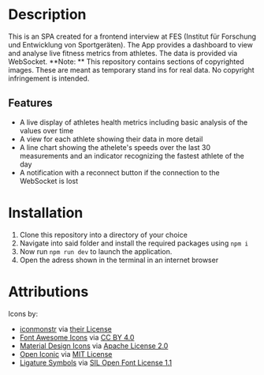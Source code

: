 # Description

This is an SPA created for a frontend interview at FES (Institut für Forschung und Entwicklung von Sportgeräten). The App provides a dashboard to view and analyse live fitness metrics from athletes. The data is provided via WebSocket.
**Note: ** This repository contains sections of copyrighted images. These are meant as temporary stand ins for real data. No copyright infringement is intended.

## Features

- A live display of athletes health metrics including basic analysis of the values over time
- A view for each athlete showing their data in more detail
- A line chart showing the athelete's speeds over the last 30 measurements and an indicator recognizing the fastest athlete of the day
- A notification with a reconnect button if the connection to the WebSocket is lost

# Installation

1. Clone this repository into a directory of your choice
2. Navigate into said folder and install the required packages using `npm i`
3. Now run `npm run dev` to launch the application.
4. Open the adress shown in the terminal in an internet browser

# Attributions

Icons by:

- [iconmonstr](https://iconmonstr.com/) via [their License]()
- [Font Awesome Icons](https://fontawesome.com/icons) via [CC BY 4.0](https://creativecommons.org/licenses/by/4.0/deed.en)
- [Material Design Icons](https://fonts.google.com/icons) via [Apache License 2.0](https://github.com/google/material-design-icons/blob/master/LICENSE)
- [Open Iconic](https://github.com/iconic/open-iconic) via [MIT License](https://opensource.org/license/mit)
- [Ligature Symbols](https://kudakurage.com/ligature_symbols/) via [SIL Open Font License 1.1](https://openfontlicense.org/)
